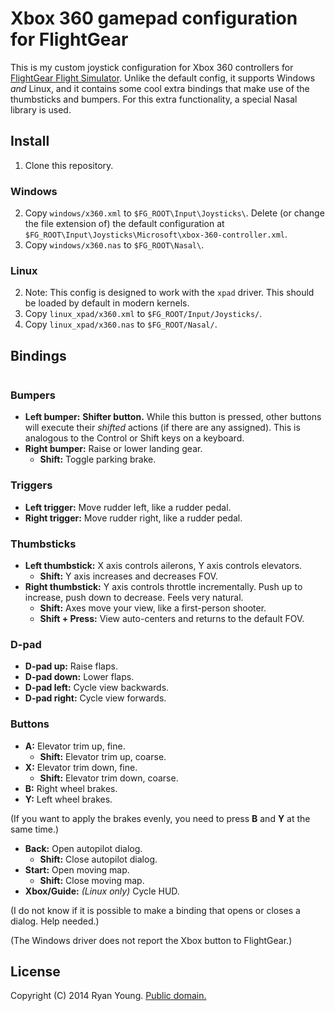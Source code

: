 # Xbox 360 gamepad configuration for FlightGear

This is my custom joystick configuration for Xbox 360 controllers for
[FlightGear Flight Simulator](http://flightgear.org). Unlike the default config,
it supports Windows *and* Linux, and it contains some cool extra bindings that
make use of the thumbsticks and bumpers. For this extra functionality, a special
Nasal library is used.

## Install

1. Clone this repository.

### Windows

2. Copy `windows/x360.xml` to `$FG_ROOT\Input\Joysticks\`. Delete (or
   change the file extension of) the default configuration at
   `$FG_ROOT\Input\Joysticks\Microsoft\xbox-360-controller.xml`.
3. Copy `windows/x360.nas` to `$FG_ROOT\Nasal\`.

### Linux

2. Note: This config is designed to work with the `xpad` driver. This should be
   loaded by default in modern kernels.
3. Copy `linux_xpad/x360.xml` to `$FG_ROOT/Input/Joysticks/`.
4. Copy `linux_xpad/x360.nas` to `$FG_ROOT/Nasal/`.

## Bindings

<img src="https://upload.wikimedia.org/wikipedia/commons/thumb/b/b0/XboxControllerAllLabels.svg/640px-XboxControllerAllLabels.svg.png" alt="">

### Bumpers

- **Left bumper:** **Shifter button.** While this button is pressed, other
  buttons will execute their *shifted* actions (if there are any assigned). This
  is analogous to the Control or Shift keys on a keyboard.
- **Right bumper:** Raise or lower landing gear.
  - **Shift:** Toggle parking brake.

### Triggers

- **Left trigger:** Move rudder left, like a rudder pedal.
- **Right trigger:** Move rudder right, like a rudder pedal.

### Thumbsticks

- **Left thumbstick:** X axis controls ailerons, Y axis controls elevators.
  - **Shift:** Y axis increases and decreases FOV.
- **Right thumbstick:** Y axis controls throttle incrementally. Push up to
  increase, push down to decrease. Feels very natural.
  - **Shift:** Axes move your view, like a first-person shooter.
  - **Shift + Press:** View auto-centers and returns to the default FOV.

### D-pad

- **D-pad up:** Raise flaps.
- **D-pad down:** Lower flaps.
- **D-pad left:** Cycle view backwards.
- **D-pad right:** Cycle view forwards.

### Buttons

- **A:** Elevator trim up, fine.
  - **Shift:** Elevator trim up, coarse.
- **X:** Elevator trim down, fine.
  - **Shift:** Elevator trim down, coarse.
- **B:** Right wheel brakes.
- **Y:** Left wheel brakes.

(If you want to apply the brakes evenly, you need to press **B** and **Y** at
the same time.)

- **Back:** Open autopilot dialog.
  - **Shift:** Close autopilot dialog.
- **Start:** Open moving map.
  - **Shift:** Close moving map.
- **Xbox/Guide:** *(Linux only)* Cycle HUD.

(I do not know if it is possible to make a binding that opens or closes a
dialog. Help needed.)

(The Windows driver does not report the Xbox button to FlightGear.)

## License

Copyright (C) 2014 Ryan Young.
[Public domain.](https://creativecommons.org/publicdomain/zero/1.0/)

